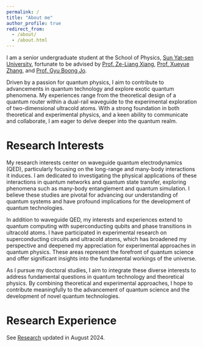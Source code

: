```yaml
---
permalink: /
title: "About me"
author_profile: true
redirect_from: 
  - /about/
  - /about.html
---
```



I am a senior undergraduate student at the School of Physics, [Sun Yat-sen University](https://www.sysu.edu.cn/sysuen/), fortunate to be advised by [Prof. Ze-Liang Xiang](https://scholar.google.com/citations?user=akB8u4sAAAAJ&hl=en&oi=ao), [Prof. Xueyue Zhang](https://xueyue-sherry-zhang.github.io/), and [Prof. Gyu Boong Jo](https://ultracold.ust.hk/group/pi-gyu-boong-jo-ph-d).

Driven by a passion for quantum physics, I aim to contribute to advancements in quantum technology and explore exotic quantum phenomena. My experiences range from the theoretical design of a quantum router within a dual-rail waveguide to the experimental exploration of two-dimensional ultracold atoms. With a strong foundation in both theoretical and experimental physics, and a keen ability to communicate and collaborate, I am eager to delve deeper into the quantum realm.

Research Interests
======

My research interests center on waveguide quantum electrodynamics (QED), particularly focusing on the long-range and many-body interactions it induces. I am dedicated to investigating the physical applications of these interactions in quantum networks and quantum state transfer, exploring phenomena such as many-body entanglement and quantum simulation. I believe these studies are pivotal for advancing our understanding of quantum systems and have profound implications for the development of quantum technologies.

In addition to waveguide QED, my interests and experiences extend to quantum computing with superconducting qubits and phase transitions in ultracold atoms. I have participated in experimental research on superconducting circuits and ultracold atoms, which has broadened my perspective and deepened my appreciation for experimental approaches in quantum physics. These areas represent the forefront of quantum science and offer significant insights into the fundamental workings of the universe.

As I pursue my doctoral studies, I aim to integrate these diverse interests to address fundamental questions in quantum technology and theoretical physics. By combining theoretical and experimental approaches, I hope to contribute meaningfully to the advancement of quantum science and the development of novel quantum technologies.

Research Experience
======

See [Research](https://ziyuhe404.github.io/Research/) updated in August 2024.

